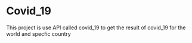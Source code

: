 # Covid_19
 This project is use API called covid_19 to get the result of covid_19 for the world and specfic country 

